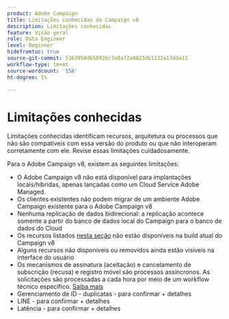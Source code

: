 ```yaml
---
product: Adobe Campaign
title: Limitações conhecidas do Campaign v8
description: Limitações conhecidas
feature: Visão geral
role: Data Engineer
level: Beginner
hidefromtoc: true
source-git-commit: 5363950db5092bc7e0a72a0823db1132a17dda33
workflow-type: tm+mt
source-wordcount: '158'
ht-degree: 1%

---
```


# Limitações conhecidas

Limitações conhecidas identificam recursos, arquitetura ou processos que não são compatíveis com essa versão do produto ou que não interoperam corretamente com ele. Revise essas limitações cuidadosamente.

Para o Adobe Campaign v8, existem as seguintes limitações:

* O Adobe Campaign v8 não está disponível para implantações locais/híbridas, apenas lançadas como um Cloud Service Adobe Managed.
* Os clientes existentes não podem migrar de um ambiente Adobe Campaign existente para o Adobe Campaign v8
* Nenhuma replicação de dados bidirecional: a replicação acontece somente a partir do banco de dados local do Campaign para o banco de dados do Cloud
* Os recursos listados [nesta seção](capability-matrix.md#gs-unavailable-features) não estão disponíveis na build atual do Campaign v8
* Alguns recursos não disponíveis ou removidos ainda estão visíveis na interface do usuário
* Os mecanismos de assinatura (aceitação) e cancelamento de subscrição (recusa) e registro móvel são processos assíncronos. As solicitações são processadas a cada hora por meio de um workflow técnico específico. [Saiba mais](../config/replication.md#tech-wf)
* Gerenciamento de ID - duplicatas - para confirmar + detalhes
* LINE - para confirmar + detalhes
* Latência - para confirmar + detalhes
